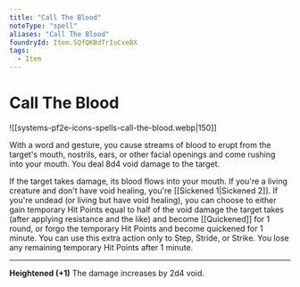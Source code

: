 ```yaml
---
title: "Call The Blood"
noteType: "spell"
aliases: "Call The Blood"
foundryId: Item.5QfQKBdTrIoCxeBX
tags:
  - Item
---
```


# Call The Blood
![[systems-pf2e-icons-spells-call-the-blood.webp|150]]

With a word and gesture, you cause streams of blood to erupt from the target's mouth, nostrils, ears, or other facial openings and come rushing into your mouth. You deal 8d4 void damage to the target.

If the target takes damage, its blood flows into your mouth. If you're a living creature and don't have void healing, you're [[Sickened 1|Sickened 2]]. If you're undead (or living but have void healing), you can choose to either gain temporary Hit Points equal to half of the void damage the target takes (after applying resistance and the like) and become [[Quickened]] for 1 round, or forgo the temporary Hit Points and become quickened for 1 minute. You can use this extra action only to Step, Stride, or Strike. You lose any remaining temporary Hit Points after 1 minute.

* * *

**Heightened (+1)** The damage increases by 2d4 void.
